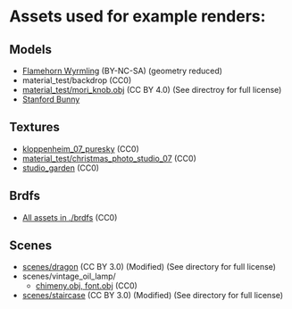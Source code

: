 # Assets used for example renders:

## Models

- [Flamehorn Wyrmling](https://www.myminifactory.com/object/3d-print-free-flamehorn-wyrmling-presupported-dragons-of-the-lodge-272817) (BY-NC-SA) (geometry reduced)
- material_test/backdrop (CC0)
- [material_test/mori_knob.obj](https://casual-effects.com/data/index.html) (CC BY 4.0) (See directroy for full license)
- [Stanford Bunny](http://graphics.stanford.edu/data/3Dscanrep/)

## Textures

- [kloppenheim_07_puresky](https://polyhaven.com/a/kloppenheim_07_puresky) (CC0)
- [material_test/christmas_photo_studio_07](https://polyhaven.com/a/christmas_photo_studio_07) (CC0)
- [studio_garden](https://polyhaven.com/a/studio_garden) (CC0)

## Brdfs

- [All assets in ./brdfs](https://rgl.epfl.ch/materials) (CC0)

## Scenes

- [scenes/dragon](https://benedikt-bitterli.me/resources/) (CC BY 3.0) (Modified) (See directory for full license)
- scenes/vintage_oil_lamp/
  - [chimeny.obj, font.obj](https://polyhaven.com/a/vintage_oil_lamp) (CC0)
- [scenes/staircase](https://benedikt-bitterli.me/resources/) (CC BY 3.0) (Modified) (See directory for full license)

